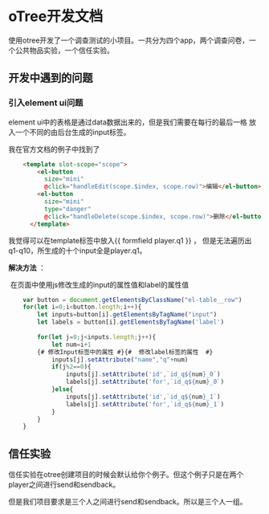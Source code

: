 # oTree开发文档

使用otree开发了一个调查测试的小项目。一共分为四个app，两个调查问卷，一个公共物品实验，一个信任实验。



## 开发中遇到的问题

### 引入element ui问题

element ui中的表格是通过data数据出来的，但是我们需要在每行的最后一格 放入一个不同的由后台生成的input标签。

我在官方文档的例子中找到了



```html
    <template slot-scope="scope">
        <el-button
          size="mini"
          @click="handleEdit(scope.$index, scope.row)">编辑</el-button>
        <el-button
          size="mini"
          type="danger"
          @click="handleDelete(scope.$index, scope.row)">删除</el-button>
      </template>
```



我觉得可以在template标签中放入{{   formfield player.q1  }} ， 但是无法遍历出q1-q10，所生成的十个input全是player.q1。



**解决方法** ：

​				在页面中使用js修改生成的input的属性值和label的属性值



```js
    var button = document.getElementsByClassName("el-table__row")
    for(let i=0;i<button.length;i++){
        let inputs=button[i].getElementsByTagName("input")
        let labels = button[i].getElementsByTagName('label')
        
        for(let j=0;j<inputs.length;j++){
            let num=i+1
        {# 修改Input标签中的属性 #}{#  修改label标签的属性  #}
            inputs[j].setAttribute("name","q"+num)
            if(j%2==0){
                inputs[j].setAttribute('id',`id_q${num}_0`)
                labels[j].setAttribute('for',`id_q${num}_0`)
            }else{
                inputs[j].setAttribute('id',`id_q${num}_1`)
                labels[j].setAttribute('for',`id_q${num}_1`)
            }
        }
    }
```



## 信任实验

信任实验在otree创建项目的时候会默认给你个例子。但这个例子只是在两个player之间进行send和sendback。

但是我们项目要求是三个人之间进行send和sendback。所以是三个人一组。